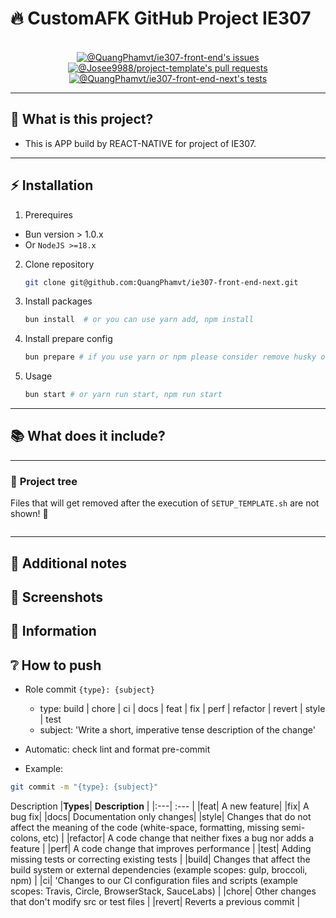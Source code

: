<!-- markdownlint-disable MD032 MD033-->
# 🔥 **CustomAFK GitHub Project IE307**

<p align="center">
  <br>
  <a href="https://github.com/QuangPhamvt/ie307-front-end-next/issues">
    <img src="https://img.shields.io/github/issues/QuangPhamvt/ie307-front-end-next?color=0088ff&style=for-the-badge&logo=github" alt="@QuangPhamvt/ie307-front-end's issues"/>
  </a>
  <a href="https://github.com/QuangPhamvt/ie307-front-end-next/pulls">
    <img src="https://img.shields.io/github/issues-pr/QuangPhamvt/ie307-front-end-next?color=0088ff&style=for-the-badge&logo=github" alt="@Josee9988/project-template's pull requests"/>
  </a>
  <a href="https://github.com/QuangPhamvt/ie307-front-end-next/actions/workflows/deploy.yml">
    <img src="https://github.com/QuangPhamvt/ie307-front-end-next/actions/workflows/deploy.yml/badge.svg" alt="@QuangPhamvt/ie307-front-end-next's tests">
  </a>
</p>

---

## 🤔 **What is this project?**

* This is APP build by REACT-NATIVE for project of IE307.

---

## ⚡ **Installation**

1. Prerequires
- Bun version > 1.0.x 
- Or `NodeJS >=18.x`
2. Clone repository
   ```bash
   git clone git@github.com:QuangPhamvt/ie307-front-end-next.git
   ```
3. Install packages
   ```bash
   bun install  # or you can use yarn add, npm install
   ```
4. Install prepare config
   ```bash
   bun prepare # if you use yarn or npm please consider remove husky or re-config .husky folder
   ```
6. Usage
   ```bash
   bun start # or yarn run start, npm run start
   ```


---

## 📚 **What does it include?**


---

### 🌲 **Project tree**

Files that will get removed after the execution of `SETUP_TEMPLATE.sh` are not shown! 🙈

```text
```

---

## 📝 **Additional notes**

## 📸 **Screenshots**

## 📖 **Information**

## ❔ **How to push**

- Role commit
  `{type}: {subject}`
  - type: build | chore | ci | docs | feat | fix | perf | refactor | revert | style | test
  - subject: 'Write a short, imperative tense description of the change'
- Automatic: check lint and format pre-commit

- Example:

```bash
git commit -m "{type}: {subject}"
```

Description
|**Types**| **Description** |
|:---| :--- |
|feat| A new feature|
|fix| A bug fix|
|docs| Documentation only changes|
|style| Changes that do not affect the meaning of the code (white-space, formatting, missing semi-colons, etc) |
|refactor| A code change that neither fixes a bug nor adds a feature |
|perf| A code change that improves performance |
|test| Adding missing tests or correcting existing tests |
|build| Changes that affect the build system or external dependencies (example scopes: gulp, broccoli, npm) |
|ci| 'Changes to our CI configuration files and scripts (example scopes: Travis, Circle, BrowserStack, SauceLabs) |
|chore| Other changes that don't modify src or test files |
|revert| Reverts a previous commit |



